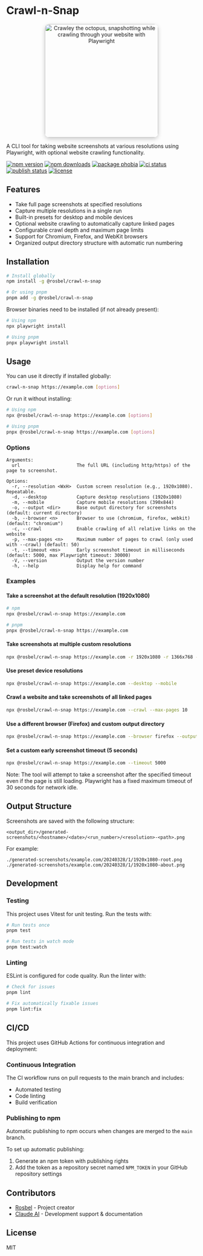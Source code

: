 # Crawl-n-Snap

<div align="center">
  <img src="https://github.com/user-attachments/assets/fe25d60a-1b66-4b35-a5c7-f39503158392" width="300"  
    alt="Crawley the octopus, snapshotting while crawling through your website with Playwright" 
    style="box-shadow: 0 4px 12px rgba(0,0,0,0.2); border-radius: 12px;" 
   />
</div>

A CLI tool for taking website screenshots at various resolutions using Playwright, with optional website crawling functionality.

[![npm version][npm-v-src]][npm-v-href]
[![npm downloads][npm-dt-src]][npm-dt-href]
[![package phobia][packagephobia-src]][packagephobia-href]
[![ci status][ci-status-src]][ci-status-href]
[![publish status][publish-status-src]][publish-status-href]
[![license][license-src]][license-href]

## Features

- Take full page screenshots at specified resolutions
- Capture multiple resolutions in a single run
- Built-in presets for desktop and mobile devices
- Optional website crawling to automatically capture linked pages
- Configurable crawl depth and maximum page limits
- Support for Chromium, Firefox, and WebKit browsers
- Organized output directory structure with automatic run numbering

## Installation

```bash
# Install globally
npm install -g @rosbel/crawl-n-snap

# Or using pnpm
pnpm add -g @rosbel/crawl-n-snap
```

Browser binaries need to be installed (if not already present):

```bash
# Using npm
npx playwright install

# Using pnpm
pnpx playwright install
```

## Usage

You can use it directly if installed globally:

```bash
crawl-n-snap https://example.com [options]
```

Or run it without installing:

```bash
# Using npm
npx @rosbel/crawl-n-snap https://example.com [options]

# Using pnpm
pnpx @rosbel/crawl-n-snap https://example.com [options]
```

### Options

```
Arguments:
  url                     The full URL (including http/https) of the page to screenshot.

Options:
  -r, --resolution <WxH>  Custom screen resolution (e.g., 1920x1080). Repeatable.
  -d, --desktop           Capture desktop resolutions (1920x1080)
  -m, --mobile            Capture mobile resolutions (390x844)
  -o, --output <dir>      Base output directory for screenshots (default: current directory)
  -b, --browser <n>       Browser to use (chromium, firefox, webkit) (default: "chromium")
  -c, --crawl             Enable crawling of all relative links on the website
  -p, --max-pages <n>     Maximum number of pages to crawl (only used with --crawl) (default: 50)
  -t, --timeout <ms>      Early screenshot timeout in milliseconds (default: 5000, max Playwright timeout: 30000)
  -V, --version           Output the version number
  -h, --help              Display help for command
```

### Examples

#### Take a screenshot at the default resolution (1920x1080)

```bash
# npm
npx @rosbel/crawl-n-snap https://example.com

# pnpm
pnpx @rosbel/crawl-n-snap https://example.com
```

#### Take screenshots at multiple custom resolutions

```bash
npx @rosbel/crawl-n-snap https://example.com -r 1920x1080 -r 1366x768 -r 375x667
```

#### Use preset device resolutions

```bash
npx @rosbel/crawl-n-snap https://example.com --desktop --mobile
```

#### Crawl a website and take screenshots of all linked pages

```bash
npx @rosbel/crawl-n-snap https://example.com --crawl --max-pages 10
```

#### Use a different browser (Firefox) and custom output directory

```bash
npx @rosbel/crawl-n-snap https://example.com --browser firefox --output ./screenshots
```

#### Set a custom early screenshot timeout (5 seconds)

```bash
npx @rosbel/crawl-n-snap https://example.com --timeout 5000
```

Note: The tool will attempt to take a screenshot after the specified timeout even if the page is still loading. Playwright has a fixed maximum timeout of 30 seconds for network idle.

## Output Structure

Screenshots are saved with the following structure:

```
<output_dir>/generated-screenshots/<hostname>/<date>/<run_number>/<resolution>-<path>.png
```

For example:
```
./generated-screenshots/example.com/20240328/1/1920x1080-root.png
./generated-screenshots/example.com/20240328/1/1920x1080-about.png
```

## Development

### Testing

This project uses Vitest for unit testing. Run the tests with:

```bash
# Run tests once
pnpm test

# Run tests in watch mode
pnpm test:watch
```

### Linting

ESLint is configured for code quality. Run the linter with:

```bash
# Check for issues
pnpm lint

# Fix automatically fixable issues
pnpm lint:fix
```

## CI/CD

This project uses GitHub Actions for continuous integration and deployment:

### Continuous Integration

The CI workflow runs on pull requests to the main branch and includes:
- Automated testing
- Code linting
- Build verification

### Publishing to npm

Automatic publishing to npm occurs when changes are merged to the `main` branch.

To set up automatic publishing:

1. Generate an npm token with publishing rights
2. Add the token as a repository secret named `NPM_TOKEN` in your GitHub repository settings

## Contributors

- [Rosbel](https://github.com/rosbel) - Project creator
- [Claude AI](https://claude.ai/code) - Development support & documentation

## License

MIT

<!-- Refs -->

[npm-v-src]: https://flat.badgen.net/npm/v/@rosbel/crawl-n-snap/latest
[npm-v-href]: https://npmjs.com/package/@rosbel/crawl-n-snap
[npm-dt-src]: https://flat.badgen.net/npm/dt/@rosbel/crawl-n-snap
[npm-dt-href]: https://npmjs.com/package/@rosbel/crawl-n-snap
[packagephobia-src]: https://flat.badgen.net/packagephobia/install/@rosbel/crawl-n-snap
[packagephobia-href]: https://packagephobia.now.sh/result?p=@rosbel/crawl-n-snap
[ci-status-src]: https://img.shields.io/github/actions/workflow/status/rosbel/crawl-n-snap/.github%2Fworkflows%2Fci.yml?label=tests
[ci-status-href]: https://github.com/rosbel/crawl-n-snap/actions/workflows/ci.yml
[publish-status-src]: https://img.shields.io/github/actions/workflow/status/rosbel/crawl-n-snap/.github%2Fworkflows%2Fnpm-publish.yml?label=publish
[publish-status-href]: https://github.com/rosbel/crawl-n-snap/actions/workflows/npm-publish.yml
[license-src]: https://img.shields.io/github/license/rosbel/crawl-n-snap
[license-href]: https://github.com/rosbel/crawl-n-snap/blob/main/LICENSE
